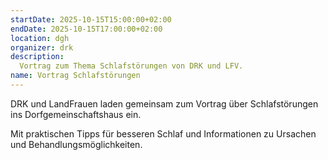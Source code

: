 ```yaml
---
startDate: 2025-10-15T15:00:00+02:00
endDate: 2025-10-15T17:00:00+02:00
location: dgh
organizer: drk
description:
  Vortrag zum Thema Schlafstörungen von DRK und LFV.
name: Vortrag Schlafstörungen
---
```


DRK und LandFrauen laden gemeinsam zum Vortrag über Schlafstörungen ins Dorfgemeinschaftshaus ein.

Mit praktischen Tipps für besseren Schlaf und Informationen zu Ursachen und Behandlungsmöglichkeiten.